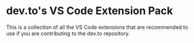 # dev.to's VS Code Extension Pack

This is a collection of all the VS Code extensions that are recommended to use if you are contributing to the dev.to repository.
